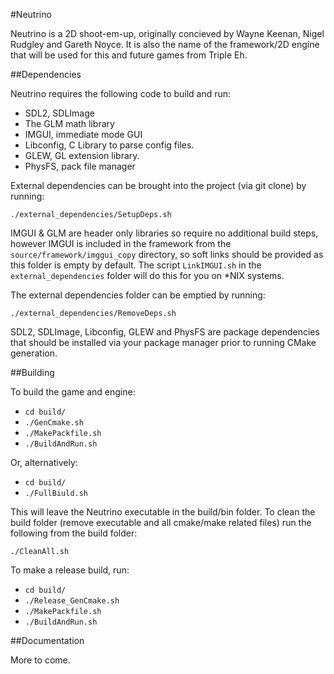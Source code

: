 #Neutrino

Neutrino is a 2D shoot-em-up, originally concieved by Wayne Keenan, Nigel Rudgley and Gareth Noyce. It is also the name
of the framework/2D engine that will be used for this and future games from Triple Eh.

##Dependencies

Neutrino requires the following code to build and run:

- SDL2, SDLImage
- The GLM math library
- IMGUI, immediate mode GUI 
- Libconfig, C Library to parse config files. 
- GLEW, GL extension library.
- PhysFS, pack file manager

External dependencies can be brought into the project (via git clone) by running:

`./external_dependencies/SetupDeps.sh`

IMGUI & GLM are header only libraries so require no additional build steps, however IMGUI is included in the framework from the `source/framework/imggui_copy` directory, so soft links should be provided as this folder is empty by default. The script `LinkIMGUI.sh` in the `external_dependencies` folder will do this for you on *NIX systems.    

The external dependencies folder can be emptied by running:

`./external_dependencies/RemoveDeps.sh`

SDL2, SDLImage, Libconfig, GLEW and PhysFS are package dependencies that should be installed via your package manager prior to running CMake generation. 

##Building

To build the game and engine:

- `cd build/`
- `./GenCmake.sh`
- `./MakePackfile.sh`
- `./BuildAndRun.sh`

Or, alternatively:

- `cd build/`
- `./FullBiuld.sh`

This will leave the Neutrino executable in the build/bin folder. To clean the build folder (remove executable and all cmake/make related files) run the following from the build folder:

`./CleanAll.sh` 

To make a release build, run:

- `cd build/`
- `./Release_GenCmake.sh`
- `./MakePackfile.sh`
- `./BuildAndRun.sh`


##Documentation

More to come.
